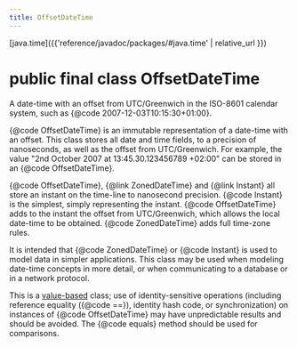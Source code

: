 ```yaml
---
title: OffsetDateTime
---
```


[java.time]({{'reference/javadoc/packages/#java.time' | relative_url }})

# public final class OffsetDateTime


A date-time with an offset from UTC/Greenwich in the ISO-8601 calendar system,
 such as {@code 2007-12-03T10:15:30+01:00}.
 <p>
 {@code OffsetDateTime} is an immutable representation of a date-time with an offset.
 This class stores all date and time fields, to a precision of nanoseconds,
 as well as the offset from UTC/Greenwich. For example, the value
 "2nd October 2007 at 13:45.30.123456789 +02:00" can be stored in an {@code OffsetDateTime}.
 <p>
 {@code OffsetDateTime}, {@link ZonedDateTime} and {@link Instant} all store an instant
 on the time-line to nanosecond precision.
 {@code Instant} is the simplest, simply representing the instant.
 {@code OffsetDateTime} adds to the instant the offset from UTC/Greenwich, which allows
 the local date-time to be obtained.
 {@code ZonedDateTime} adds full time-zone rules.
 <p>
 It is intended that {@code ZonedDateTime} or {@code Instant} is used to model data
 in simpler applications. This class may be used when modeling date-time concepts in
 more detail, or when communicating to a database or in a network protocol.

 <p>
 This is a <a href="{@docRoot}/java/lang/doc-files/ValueBased.html">value-based</a>
 class; use of identity-sensitive operations (including reference equality
 ({@code ==}), identity hash code, or synchronization) on instances of
 {@code OffsetDateTime} may have unpredictable results and should be avoided.
 The {@code equals} method should be used for comparisons.